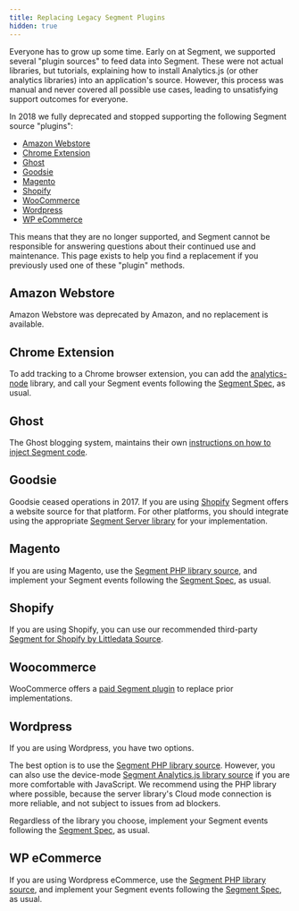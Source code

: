```yaml
---
title: Replacing Legacy Segment Plugins
hidden: true
---
```


Everyone has to grow up some time. Early on at Segment, we supported several "plugin sources" to feed data into Segment. These were not actual libraries, but tutorials, explaining how to install Analytics.js (or other analytics libraries) into an application's source. However, this process was manual and never covered all possible use cases, leading to unsatisfying support outcomes for everyone.

In 2018 we fully deprecated and stopped supporting the following Segment source "plugins":

- [Amazon Webstore](#amazon-webstore)
- [Chrome Extension](#chrome-extension)
- [Ghost](#ghost)
- [Goodsie](#goodsie)
- [Magento](#magento)
- [Shopify](#shopify)
- [WooCommerce](#woocommerce)
- [Wordpress](#wordpress)
- [WP eCommerce](#wp-ecommerce)

This means that they are no longer supported, and Segment cannot be responsible for answering questions about their continued use and maintenance. This page exists to help you find a replacement if you previously used one of these "plugin" methods.


## Amazon Webstore

Amazon Webstore was deprecated by Amazon, and no replacement is available.

<!--
## Bigcommerce

A Bigcommerce native integration is
-->

## Chrome Extension

To add tracking to a Chrome browser extension, you can add the [analytics-node](/docs/connections/sources/catalog/libraries/server/node/) library, and call your Segment events following the [Segment Spec](/docs/connections/spec/), as usual.

## Ghost

The Ghost blogging system, maintains their own [instructions on how to inject Segment code](https://ghost.org/integrations/segment/).

## Goodsie

Goodsie ceased operations in 2017. If you are using [Shopify](/docs/connections/sources/catalog/libraries/website/shopify-littledata/) Segment offers a website source for that platform. For other platforms, you should integrate using the appropriate [Segment Server library](/docs/connections/sources/catalog/#server) for your implementation.

## Magento

If you are using Magento, use the [Segment PHP library source](/docs/connections/sources/catalog/libraries/server/php/), and implement your Segment events following the [Segment Spec](/docs/connections/spec/), as usual.

## Shopify

If you are using Shopify, you can use our recommended third-party [Segment for Shopify by Littledata Source](/docs/connections/sources/catalog/cloud-apps/shopify-littledata/).

<!--
## Tumblr

Tumblr customization is limited based on which theme your site uses. You may still be able to add Segment tracking using [Segment's JavaScript source](/docs/connections/sources/catalog/libraries/website/javascript/) as part of [your theme's Custom HTML](https://tumblr.zendesk.com/hc/en-us/articles/230778847-Custom-HTML) if available. -->

## Woocommerce

WooCommerce offers a [paid Segment plugin](https://docs.woocommerce.com/document/segment-io-connector/) to replace prior implementations.

## Wordpress

If you are using Wordpress, you have two options.

The best option is to use the [Segment PHP library source](/docs/connections/sources/catalog/libraries/server/php/). However, you can also use the device-mode [Segment Analytics.js library source](https://segment.com/docs/connections/sources/catalog/libraries/website/javascript/) if you are more comfortable with JavaScript. We recommend using the PHP library where possible, because the server library's Cloud mode connection is more reliable, and not subject to issues from ad blockers.

Regardless of the library you choose, implement your Segment events following the [Segment Spec](/docs/connections/spec/), as usual.

## WP eCommerce

If you are using Wordpress eCommerce, use the [Segment PHP library source](/docs/connections/sources/catalog/libraries/server/php/), and implement your Segment events following the [Segment Spec](/docs/connections/spec/), as usual.
